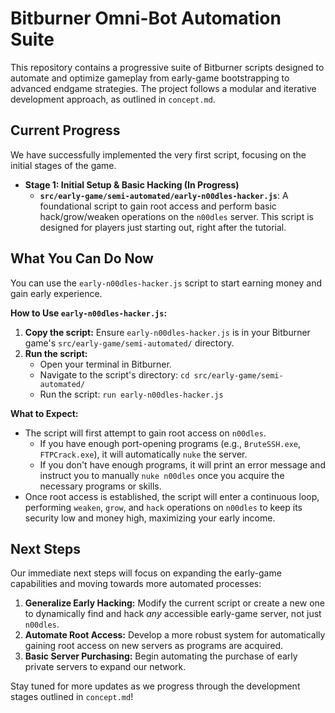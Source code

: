 # Bitburner Omni-Bot Automation Suite

This repository contains a progressive suite of Bitburner scripts designed to automate and optimize gameplay from early-game bootstrapping to advanced endgame strategies. The project follows a modular and iterative development approach, as outlined in `concept.md`.

## Current Progress

We have successfully implemented the very first script, focusing on the initial stages of the game.

*   **Stage 1: Initial Setup & Basic Hacking (In Progress)**
    *   **`src/early-game/semi-automated/early-n00dles-hacker.js`**: A foundational script to gain root access and perform basic hack/grow/weaken operations on the `n00dles` server. This script is designed for players just starting out, right after the tutorial.

## What You Can Do Now

You can use the `early-n00dles-hacker.js` script to start earning money and gain early experience.

**How to Use `early-n00dles-hacker.js`:**

1.  **Copy the script:** Ensure `early-n00dles-hacker.js` is in your Bitburner game's `src/early-game/semi-automated/` directory.
2.  **Run the script:**
    *   Open your terminal in Bitburner.
    *   Navigate to the script's directory: `cd src/early-game/semi-automated/`
    *   Run the script: `run early-n00dles-hacker.js`

**What to Expect:**

*   The script will first attempt to gain root access on `n00dles`.
    *   If you have enough port-opening programs (e.g., `BruteSSH.exe`, `FTPCrack.exe`), it will automatically `nuke` the server.
    *   If you don't have enough programs, it will print an error message and instruct you to manually `nuke n00dles` once you acquire the necessary programs or skills.
*   Once root access is established, the script will enter a continuous loop, performing `weaken`, `grow`, and `hack` operations on `n00dles` to keep its security low and money high, maximizing your early income.

## Next Steps

Our immediate next steps will focus on expanding the early-game capabilities and moving towards more automated processes:

1.  **Generalize Early Hacking:** Modify the current script or create a new one to dynamically find and hack *any* accessible early-game server, not just `n00dles`.
2.  **Automate Root Access:** Develop a more robust system for automatically gaining root access on new servers as programs are acquired.
3.  **Basic Server Purchasing:** Begin automating the purchase of early private servers to expand our network.

Stay tuned for more updates as we progress through the development stages outlined in `concept.md`!

